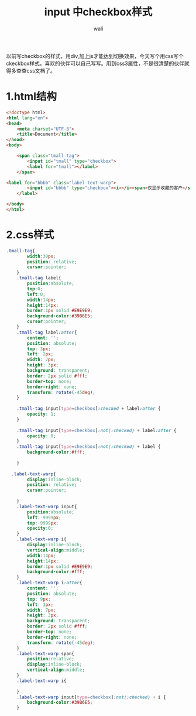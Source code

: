 ﻿---
layout: post
title: input 中checkbox样式   #标题
tagline: 纯css写checkbox样式样式
category: css      #分类
author: wali    #作者
tag:  css3     #标签
ghurl:        #github url
ghurl_zip:    #github zip下载
comments: true

post_nav: ["1.html结构","2.css样式"]
group_tag: css 相关
---

以前写checkbox的样式，用div,加上js才能达到切换效果，今天写个用css写个ckeckbox样式，喜欢的伙伴可以自己写写。用到css3属性，不是很清楚的伙伴就得多查查css文档了。

<script async src="//jsfiddle.net/waliblog/orxvab5c/embed/result,html,css/"></script>


# 1.html结构

```html
<!doctype html>
<html lang="en">
<head>
	<meta charset="UTF-8">
	<title>Document</title>	
</head>
<body>

	<span class="tmall-tag">
		<input id="tmall" type="checkbox">
		<label for="tmall"></label>
	</span>

<label for="bbbb" class="label-text-warp">
		<input id="bbbb" type="checkbox"><i></i><span>仅显示收藏的客户</span>		
	</label>

</body>
</html>
```

# 2.css样式

```css
.tmall-tag{
		width:30px;
		position: relative;	
		cursor:pointer;
	}
	.tmall-tag label{
		position:absolute;
		top:0;
		left:0;
		width:14px;
		height:14px;
		border:1px solid #E9E9E9;
		background-color:#39B6E5;
		cursor:pointer;
	}
	.tmall-tag label:after{
		content: '';
		position: absolute;
		top: 3px;
		left: 2px;
		width: 7px;
		height: 3px;
		background: transparent;
		border: 2px solid #fff;
		border-top: none;
		border-right: none;
		transform: rotate(-45deg);		
	}
	
	.tmall-tag input[type=checkbox]:checked + label:after {
		opacity: 1;
	}
	
	.tmall-tag input[type=checkbox]:not(:checked) + label:after {
		opacity: 0;
	}
	.tmall-tag input[type=checkbox]:not(:checked) + label {
		background-color:#fff;
		
	}
  
  .label-text-warp{
		display:inline-block;
		position: relative;	
		cursor:pointer;
		
	}	
	.label-text-warp input{
		position:absolute;
		left:-9999px;
		top:-9999px;
		opacity:0;
	}
	.label-text-warp i{
		display:inline-block;
		vertical-align:middle;
		width:14px;
		height:14px;
		border:1px solid #E9E9E9;
		background-color:#fff;
	}
	.label-text-warp i:after{
		content: '';
		position: absolute;
		top: 9px;
		left: 3px;
		width: 7px;
		height: 3px;
		background: transparent;
		border: 2px solid #fff;
		border-top: none;
		border-right: none;
		transform: rotate(-45deg);
	}
	.label-text-warp span{
		position:relative;
		display:inline-block;
		vertical-align:middle;
	}
	.label-text-warp i{
	
	}
	.label-text-warp input[type=checkbox]:not(:checked) + i {
		background-color:#39B6E5;		
	}
```













